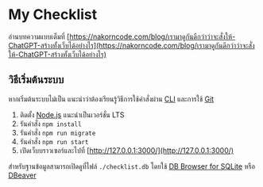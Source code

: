 # My Checklist

อ่านบทความแบบเต็มที่ [https://nakorncode.com/blog/เรามาดูกันดีกว่าว่าจะสั่งให้-ChatGPT-สร้างทั้งเว็บได้อย่างไร](https://nakorncode.com/blog/เรามาดูกันดีกว่าว่าจะสั่งให้-ChatGPT-สร้างทั้งเว็บได้อย่างไร)

## วิธีเริ่มต้นระบบ

หากเริ่มต้นระบบไม่เป็น แนะนำว่าต้องเรียนรู้วิธีการใช้คำสั่งผ่าน [CLI](https://www.freecodecamp.org/news/command-line-commands-cli-tutorial/) และการใช้ [Git](https://www.atlassian.com/git/tutorials)

1. ติดตั้ง [Node.js](https://nodejs.org/en/) แนะนำเป็นเวอร์ชั่น LTS
2. รันคำสั่ง `npm install`
3. รันคำสั่ง `npm run migrate`
4. รันคำสั่ง `npm run start`
5. เปิดเว็บบราวเซอร์และไปที่ [http://127.0.0.1:3000/](http://127.0.0.1:3000/)

สำหรับฐานข้อมูลสามารถเปิดดูที่ไฟล์ `./checklist.db` โดยใช้ [DB Browser for SQLite](https://sqlitebrowser.org/) หรือ [DBeaver](https://dbeaver.io/)